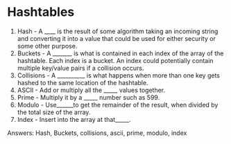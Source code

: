 # Hashtables

1. Hash - A ____ is the result of some algorithm taking an incoming string and converting it into a value that could be used for either security or some other purpose.
2. Buckets - A _______ is what is contained in each index of the array of the hashtable. Each index is a bucket. An index could potentially contain multiple key/value pairs if a collision occurs.
3. Collisions - A __________ is what happens when more than one key gets hashed to the same location of the hashtable.
4. ASCII - Add or multiply all the _____ values together.
5. Prime - Multiply it by a _____ number such as 599.
6. Modulo - Use______to get the remainder of the result, when divided by the total size of the array.
7. Index - Insert into the array at that_____.

Answers: Hash, Buckets, collisions, ascii, prime, modulo, index

